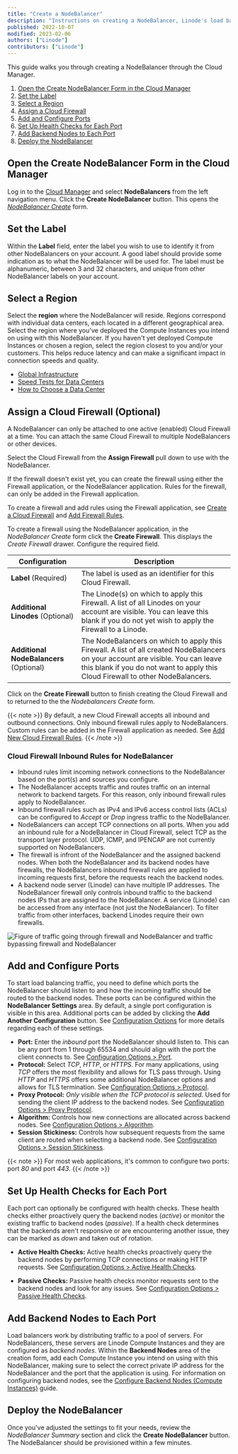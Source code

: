 ```yaml
---
title: "Create a NodeBalancer"
description: "Instructions on creating a NodeBalancer, Linode's load balancing solution."
published: 2022-10-07
modified: 2023-02-06
authors: ["Linode"]
contributors: ["Linode"]
---
```


This guide walks you through creating a NodeBalancer through the Cloud Manager.

1. [Open the Create NodeBalancer Form in the Cloud Manager](#open-the-create-nodebalancer-form-in-the-cloud-manager)
1. [Set the Label](#set-the-label)
1. [Select a Region](#select-a-region)
1. [Assign a Cloud Firewall](#assign-a-cloud-firewall-optional)
1. [Add and Configure Ports](#add-and-configure-ports)
1. [Set Up Health Checks for Each Port](#set-up-health-checks-for-each-port)
1. [Add Backend Nodes to Each Port](#add-backend-nodes-to-each-port)
1. [Deploy the NodeBalancer](#deploy-the-nodebalancer)

## Open the Create NodeBalancer Form in the Cloud Manager

Log in to the [Cloud Manager](https://cloud.linode.com/) and select **NodeBalancers** from the left navigation menu. Click the **Create NodeBalancer** button. This opens the *[NodeBalancer Create](https://cloud.linode.com/nodebalancers/create)* form.

## Set the Label

Within the **Label** field, enter the label you wish to use to identify it from other NodeBalancers on your account. A good label should provide some indication as to what the NodeBalancer will be used for. The label must be alphanumeric, between 3 and 32 characters, and unique from other NodeBalancer labels on your account.

## Select a Region

Select the **region** where the NodeBalancer will reside. Regions correspond with individual data centers, each located in a different geographical area. Select the region where you've deployed the Compute Instances you intend on using with this NodeBalancer. If you haven't yet deployed Compute Instances or chosen a region, select the region closest to you and/or your customers. This helps reduce latency and can make a significant impact in connection speeds and quality.

- [Global Infrastructure](https://www.linode.com/global-infrastructure/)
- [Speed Tests for Data Centers](https://www.linode.com/speed-test/)
- [How to Choose a Data Center](/docs/products/platform/get-started/guides/choose-a-data-center/)

## Assign a Cloud Firewall (Optional)

A NodeBalancer can only be attached to one active (enabled) Cloud Firewall at a time. You can attach the same Cloud Firewall to multiple NodeBalancers or other devices.

Select the Cloud Firewall from the **Assign Firewall** pull down to use with the NodeBalancer.

If the firewall doesn't exist yet, you can create the firewall using either the Firewall application, or the NodeBalancer application. Rules for the firewall, can only be added in the Firewall application.

To create a firewall and add rules using the Firewall application, see [Create a Cloud Firewall](/docs/products/networking/cloud-firewall/guides/create-a-cloud-firewall/) and [Add Firewall Rules](/docs/products/networking/cloud-firewall/guides/manage-firewall-rules/).

To create a firewall using the NodeBalancer  application, in the *NodeBalancer Create* form click the **Create Firewall**. This displays the *Create Firewall* drawer. Configure the required field.

| **Configuration** | **Description** |
| --------------- | --------------- |
| **Label** (Required)| The label is used as an identifier for this Cloud Firewall. |
| **Additional Linodes** (Optional)| The Linode(s) on which to apply this Firewall. A list of all Linodes on your account are visible. You can leave this blank if you do not yet wish to apply the Firewall to a Linode. |
| **Additional NodeBalancers** (Optional) | The NodeBalancers on which to apply this Firewall. A list of all created NodeBalancers on your account are visible. You can leave this blank if you do not want to apply this Cloud Firewall to other NodeBalancers.|

Click on the **Create Firewall** button to finish creating the Cloud Firewall and to returned to the the *Nodebalancers Create* form.

{{< note >}}
By default, a new Cloud Firewall accepts all inbound and outbound connections. Only inbound firewall rules apply to NodeBalancers. Custom rules can be added in the Firewall application as needed. See [Add New Cloud Firewall Rules](/docs/products/networking/cloud-firewall/guides/manage-firewall-rules/).
{{< /note >}}

### Cloud Firewall Inbound Rules for NodeBalancer
- Inbound rules limit incoming network connections to the NodeBalancer based on the port(s) and sources you configure.
- The NodeBalancer accepts traffic and routes traffic on an internal network to backend targets. For this reason, only inbound firewall rules apply to NodeBalancer.
- Inbound firewall rules such as IPv4 and IPv6 access control lists (ACLs) can be configured to *Accept* or *Drop* ingress traffic to the NodeBalancer.
- NodeBalancers can accept TCP connections on all ports. When you add an inbound rule for a NodeBalancer in Cloud Firewall, select TCP as the transport layer protocol. UDP, ICMP, and IPENCAP are not currently supported on NodeBalancers.
- The firewall is infront of the NodeBalancer and the assigned backend nodes. When both the NodeBalancer and its backend nodes have firewalls, the NodeBalancers inbound firewall rules are applied to incoming requests first, before the requests reach the backend nodes.
- A backend node server (Linode) can have multiple IP addresses. The NodeBalancer firewall only controls inbound traffic to the backend nodes IPs that are assigned to the NodeBalancer. A service (Linode) can be accessed from any interface (not just the NodeBalancer). To filter traffic from other interfaces, backend Linodes require their own firewalls.

![Figure of traffic going through firewall and NodeBalancer and traffic bypassing firewall and NodeBalancer](nb-firewall.jpg)

## Add and Configure Ports

To start load balancing traffic, you need to define which ports the NodeBalancer should listen to and how the incoming traffic should be routed to the backend nodes. These ports can be configured within the **NodeBalancer Settings** area. By default, a single port configuration is visible in this area. Additional ports can be added by clicking the **Add Another Configuration** button. See [Configuration Options](/docs/products/networking/nodebalancers/guides/configure/) for more details regarding each of these settings.

- **Port:** Enter the *inbound* port the NodeBalancer should listen to. This can be any port from 1 through 65534 and should align with the port the client connects to. See [Configuration Options > Port](/docs/products/networking/nodebalancers/guides/configure/#port).
- **Protocol:** Select *TCP*, *HTTP*, or *HTTPS*. For many applications, using *TCP* offers the most flexibility and allows for TLS pass through. Using *HTTP* and *HTTPS* offers some additional NodeBalancer options and allows for TLS termination. See [Configuration Options > Protocol](/docs/products/networking/nodebalancers/guides/configure/#protocol).
- **Proxy Protocol:** *Only visible when the *TCP* protocol is selected.* Used for sending the client IP address to the backend nodes. See [Configuration Options > Proxy Protocol](/docs/products/networking/nodebalancers/guides/configure/#proxy-protocol).
- **Algorithm:** Controls how new connections are allocated across backend nodes. See [Configuration Options > Algorithm](/docs/products/networking/nodebalancers/guides/configure/#algorithm).
- **Session Stickiness:** Controls how subsequent requests from the same client are routed when selecting a backend node. See [Configuration Options > Session Stickiness](/docs/products/networking/nodebalancers/guides/configure/#session-stickiness).

{{< note >}}
For most web applications, it's common to configure two ports: port *80* and port *443*.
{{< /note >}}

## Set Up Health Checks for Each Port

Each port can optionally be configured with health checks. These health checks either proactively query the backend nodes (*active*) or monitor the existing traffic to backend nodes (*passive*). If a health check determines that the backends aren't responsive or are encountering another issue, they can be marked as *down* and taken out of rotation.

- **Active Health Checks:** Active health checks proactively query the backend nodes by performing TCP connections or making HTTP requests. See [Configuration Options > Active Health Checks](/docs/products/networking/nodebalancers/guides/configure/#active-health-checks).

- **Passive Checks:** Passive health checks monitor requests sent to the backend nodes and look for any issues. See [Configuration Options > Passive Health Checks](/docs/products/networking/nodebalancers/guides/configure/#passive-health-checks).

## Add Backend Nodes to Each Port

Load balancers work by distributing traffic to a pool of servers. For NodeBalancers, these servers are Linode Compute Instances and they are configured as *backend nodes*. Within the **Backend Nodes** area of the creation form, add each Compute Instance you intend on using with this NodeBalancer, making sure to select the correct private IP address for the NodeBalancer and the port that the application is using. For information on configuring backend nodes, see the [Configure Backend Nodes (Compute Instances)](/docs/products/networking/nodebalancers/guides/backends/) guide.

## Deploy the NodeBalancer

Once you've adjusted the settings to fit your needs, review the *NodeBalancer Summary* section and click the **Create NodeBalancer** button. The NodeBalancer should be provisioned within a few minutes.